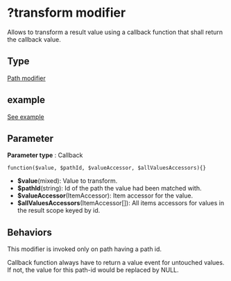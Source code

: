 # ?transform modifier

Allows to transform a result value using a callback function that shall return the callback value.

## Type
[Path modifier](../path-and-query.md#modifier-types)

## example
[See example](../../examples/2-use-key-keyword/example.php)

## Parameter
**Parameter type** : Callback
```
function($value, $pathId, $valueAccessor, $allValuesAccessors){}
```
* **$value**(mixed): Value to transform.
* **$pathId**(string): Id of the path the value had been matched with.
* **$valueAccessor**(ItemAccessor): Item accessor for the value.
* **$allValuesAccessors**(ItemAccessor[]): All items accessors for values in the result scope keyed by id.

## Behaviors

This modifier is invoked only on path having a path id.

Callback function always have to return a value event for untouched values.
If not, the value for this path-id would be replaced by NULL.



